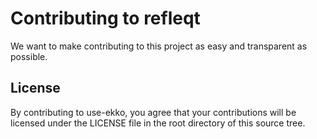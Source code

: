 # Contributing to refleqt

We want to make contributing to this project as easy and transparent as
possible.

## License

By contributing to use-ekko, you agree that your contributions will be licensed
under the LICENSE file in the root directory of this source tree.
